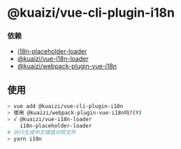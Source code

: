 # @kuaizi/vue-cli-plugin-i18n

### 依赖

* [i18n-placeholder-loader](https://github.com/veici/i18n-placeholder-loader)
* [@kuaizi/vue-i18n-loader](../vue-i18n-loader/README.md)
* [@kuaizi/webpack-plugin-vue-i18n](../webpack-plugin-vue-i18n/README.md)

## 使用

```bash
> vue add @kuaizi/vue-cli-plugin-i18n
> 使用 @kuaizi/webpack-plugin-vue-i18n吗?(Y)
> √ @kuaizi/vue-i18n-loader
    i18n-placeholder-loader
# 执行生成中文键值对照文件
> yarn i18n
```
